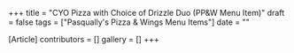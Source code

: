 +++
title = "CYO Pizza with Choice of Drizzle Duo (PP&W Menu Item)"
draft = false
tags = ["Pasqually's Pizza & Wings Menu Items"]
date = ""

[Article]
contributors = []
gallery = []
+++